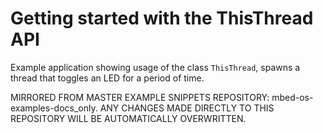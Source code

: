 # Getting started with the ThisThread API

Example application showing usage of the class `ThisThread`, spawns a thread that toggles an LED for a period of time.

MIRRORED FROM MASTER EXAMPLE SNIPPETS REPOSITORY: mbed-os-examples-docs_only.
ANY CHANGES MADE DIRECTLY TO THIS REPOSITORY WILL BE AUTOMATICALLY OVERWRITTEN.
